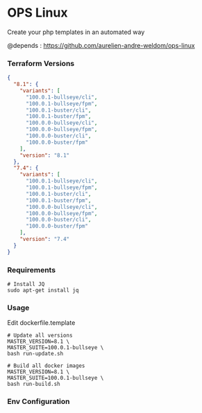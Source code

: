 # OPS Linux

Create your php templates in an automated way 

@depends : https://github.com/aurelien-andre-weldom/ops-linux

### Terraform Versions

```json
{
  "8.1": {
    "variants": [
      "100.0.1-bullseye/cli",
      "100.0.1-bullseye/fpm",
      "100.0.1-buster/cli",
      "100.0.1-buster/fpm",
      "100.0.0-bullseye/cli",
      "100.0.0-bullseye/fpm",
      "100.0.0-buster/cli",
      "100.0.0-buster/fpm"
    ],
    "version": "8.1"
  },
  "7.4": {
    "variants": [
      "100.0.1-bullseye/cli",
      "100.0.1-bullseye/fpm",
      "100.0.1-buster/cli",
      "100.0.1-buster/fpm",
      "100.0.0-bullseye/cli",
      "100.0.0-bullseye/fpm",
      "100.0.0-buster/cli",
      "100.0.0-buster/fpm"
    ],
    "version": "7.4"
  }
}
```

### Requirements

```shell
# Install JQ
sudo apt-get install jq
```

### Usage

Edit dockerfile.template

```shell
# Update all versions
MASTER_VERSION=8.1 \
MASTER_SUITE=100.0.1-bullseye \
bash run-update.sh
```

```shell
# Build all docker images
MASTER_VERSION=8.1 \
MASTER_SUITE=100.0.1-bullseye \
bash run-build.sh
```

### Env Configuration

```dotenv

```
